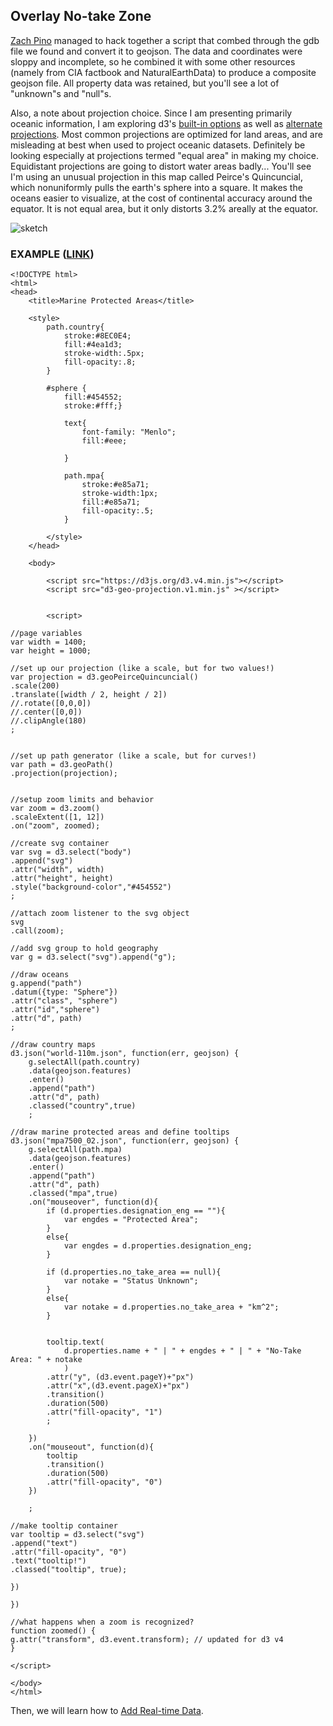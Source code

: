 ## Overlay No-take Zone

[Zach Pino](http://www.zachpino.com/) managed to hack together a script that combed through the gdb file we found and convert it to geojson. The data and coordinates were sloppy and incomplete, so he combined it with some other resources (namely from CIA factbook and NaturalEarthData) to produce a composite geojson file. All property data was retained, but you'll see a lot of "unknown"s and "null"s.

Also, a note about projection choice. Since I am presenting primarily oceanic information, I am exploring d3's [built-in options](https://github.com/d3/d3-geo#azimuthal-projections) as well as [alternate projections](https://github.com/d3/d3-geo-projection). Most common projections are optimized for land areas, and are misleading at best when used to project oceanic datasets. Definitely be looking especially at projections termed "equal area" in making my choice. Equidistant projections are going to distort water areas badly... You'll see I'm using an unusual projection in this map called Peirce's Quincuncial, which nonuniformly pulls the earth's sphere into a square. It makes the oceans easier to visualize, at the cost of continental accuracy around the equator. It is not equal area, but it only distorts 3.2% areally at the equator.

![sketch](https://s-media-cache-ak0.pinimg.com/originals/12/43/1d/12431de73e0ecb98930773fe6633abe0.png)

### EXAMPLE ([LINK](http://shangyanyan.me/mpa/))
```
<!DOCTYPE html>
<html>
<head>
	<title>Marine Protected Areas</title>

	<style>
		path.country{
			stroke:#8EC0E4;
			fill:#4ea1d3;
			stroke-width:.5px;
			fill-opacity:.8;
		}

		#sphere {
			fill:#454552;
			stroke:#fff;}

			text{
				font-family: "Menlo"; 
				fill:#eee;

			}

			path.mpa{
				stroke:#e85a71;
				stroke-width:1px;
				fill:#e85a71;
				fill-opacity:.5;
			}

		</style>
	</head>

	<body>

		<script src="https://d3js.org/d3.v4.min.js"></script>
		<script src="d3-geo-projection.v1.min.js" ></script>


		<script>

//page variables
var width = 1400;
var height = 1000;

//set up our projection (like a scale, but for two values!)
var projection = d3.geoPeirceQuincuncial()
.scale(200)
.translate([width / 2, height / 2])
//.rotate([0,0,0])
//.center([0,0])
//.clipAngle(180)
;


//set up path generator (like a scale, but for curves!)
var path = d3.geoPath()
.projection(projection);


//setup zoom limits and behavior
var zoom = d3.zoom()
.scaleExtent([1, 12])
.on("zoom", zoomed);

//create svg container
var svg = d3.select("body")
.append("svg")
.attr("width", width)
.attr("height", height)
.style("background-color","#454552")
;

//attach zoom listener to the svg object
svg
.call(zoom); 

//add svg group to hold geography
var g = d3.select("svg").append("g");

//draw oceans
g.append("path")
.datum({type: "Sphere"})
.attr("class", "sphere")
.attr("id","sphere")
.attr("d", path)
;

//draw country maps
d3.json("world-110m.json", function(err, geojson) {
	g.selectAll(path.country)
	.data(geojson.features)
	.enter()
	.append("path")
	.attr("d", path)
	.classed("country",true)
	;

//draw marine protected areas and define tooltips
d3.json("mpa7500_02.json", function(err, geojson) {
	g.selectAll(path.mpa)
	.data(geojson.features)
	.enter()
	.append("path")
	.attr("d", path)
	.classed("mpa",true)
	.on("mouseover", function(d){
		if (d.properties.designation_eng == ""){
			var engdes = "Protected Area";
		}
		else{
			var engdes = d.properties.designation_eng;
		}

		if (d.properties.no_take_area == null){
			var notake = "Status Unknown";
		}
		else{
			var notake = d.properties.no_take_area + "km^2";
		}


		tooltip.text(
			d.properties.name + " | " + engdes + " | " + "No-Take Area: " + notake
			)
		.attr("y", (d3.event.pageY)+"px")
		.attr("x",(d3.event.pageX)+"px")
		.transition()
		.duration(500)
		.attr("fill-opacity", "1")
		;

	})
	.on("mouseout", function(d){
		tooltip
		.transition()
		.duration(500)
		.attr("fill-opacity", "0")
	})

	;

//make tooltip container
var tooltip = d3.select("svg")
.append("text")
.attr("fill-opacity", "0")
.text("tooltip!")
.classed("tooltip", true);

})

})

//what happens when a zoom is recognized?
function zoomed() {
g.attr("transform", d3.event.transform); // updated for d3 v4
}

</script>

</body>
</html>
```

Then, we will learn how to [Add Real-time Data](real.md).


